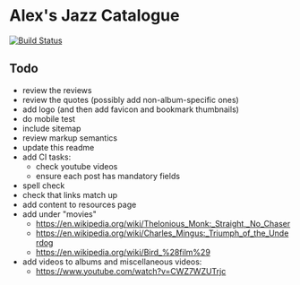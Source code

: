 # Alex's Jazz Catalogue

[![Build Status](https://travis-ci.org/gondek/jazz-catalogue.svg?branch=master)](https://travis-ci.org/gondek/jazz-catalogue)

## Todo
- review the reviews
- review the quotes (possibly add non-album-specific ones)
- add logo (and then add favicon and bookmark thumbnails)
- do mobile test
- include sitemap
- review markup semantics
- update this readme
- add CI tasks:
  - check youtube videos
  - ensure each post has mandatory fields
- spell check
- check that links match up
- add content to resources page
- add under "movies"
  - https://en.wikipedia.org/wiki/Thelonious_Monk:_Straight,_No_Chaser
  - https://en.wikipedia.org/wiki/Charles_Mingus:_Triumph_of_the_Underdog
  - https://en.wikipedia.org/wiki/Bird_%28film%29
- add videos to albums and miscellaneous videos:
  - https://www.youtube.com/watch?v=CWZ7WZUTrjc
